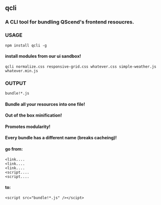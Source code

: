 ## qcli
### A CLI tool for bundling QScend's frontend resoucres.

### USAGE

`npm install qcli -g`

#### install modules from our ui sandbox!

```
qcli normalize.css responsive-grid.css whatever.css simple-weather.js whatever.min.js
```
### OUTPUT
`bundle!*.js`

#### Bundle all your resources into one file!
#### Out of the box minification!
#### Promotes modularity!
#### Every bundle has a different name (breaks cacheing)!

#### go from:
```
<link....
<link....
<link....
<script....
<script....
```
#### to:
`<script src="bundle!*.js" /></scipt>`
